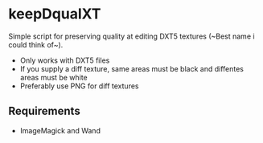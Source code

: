 # keepDqualXT
Simple script for preserving quality at editing DXT5 textures (~Best name i could think of~).

- Only works with DXT5 files
- If you supply a diff texture, same areas must be black and diffentes areas must be white
- Preferably use PNG for diff textures

## Requirements
- ImageMagick and Wand
